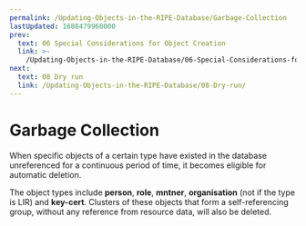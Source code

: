 ```yaml
---
permalink: /Updating-Objects-in-the-RIPE-Database/Garbage-Collection
lastUpdated: 1688479960000
prev:
  text: 06 Special Considerations for Object Creation
  link: >-
    /Updating-Objects-in-the-RIPE-Database/06-Special-Considerations-for-Object-Creation/
next:
  text: 08 Dry run
  link: /Updating-Objects-in-the-RIPE-Database/08-Dry-run/
---
```


# Garbage Collection
When specific objects of a certain type have existed in the database unreferenced for a continuous period of time, it becomes eligible for automatic deletion.

The object types include **person**, **role**, **mntner**, **organisation** (not if the type is LIR) and **key-cert**. Clusters of these objects that form a self-referencing group, without any reference from resource data, will also be deleted.

